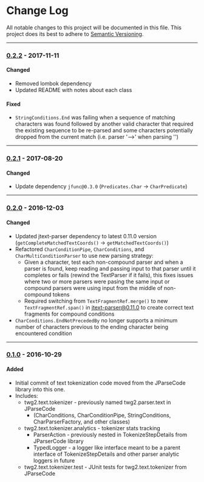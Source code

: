 # Change Log
All notable changes to this project will be documented in this file.
This project does its best to adhere to [Semantic Versioning](http://semver.org/).


--------
### [0.2.2](N/A) - 2017-11-11
#### Changed
* Removed lombok dependency
* Updated README with notes about each class

#### Fixed
* `StringConditions.End` was failing when a sequence of matching characters was found followed by another valid character that required the existing sequence to be re-parsed and some characters potentially dropped from the current match (i.e. parser '-->' when parsing '<!-- comment --->')


--------
### [0.2.1](https://github.com/TeamworkGuy2/JTextTokenizer/commit/75540ad7a40e512371cbb51902ff6309f77cf11e) - 2017-08-20
#### Changed
* Update dependency `jfunc@0.3.0` (`Predicates.Char` -> `CharPredicate`)


--------
### [0.2.0](https://github.com/TeamworkGuy2/JTextTokenizer/commit/16eb6e19532be6cb692f996edfdc465f8e1f28dc) - 2016-12-03
#### Changed
* Updated jtext-parser dependency to latest 0.11.0 version (`getCompleteMatchedTextCoords()` -> `getMatchedTextCoords()`)
* Refactored `CharConditionPipe`, `CharConditions`, and `CharMultiConditionParser` to use new parsing strategy:
  * Given a character, test each non-compound parser and when a parser is found, keep reading and passing input to that parser until it completes or fails (rewind the TextParser if it fails), this fixes issues where two or more parsers were pasing the same input or compound parsers were using input from the middle of non-compound tokens
  * Required switching from `TextFragmentRef.merge()` to new `TextFragmentRef.span()` in jtext-parser@0.11.0 to create correct text fragments for compound conditions
* `CharConditions.EndNotPrecededBy` no longer supports a minimum number of characters previous to the ending character being encountered condition


--------
### [0.1.0](https://github.com/TeamworkGuy2/JTextTokenizer/commit/d012885b65b3cd044e280dde4fdd0a1231d1be3a) - 2016-10-29
#### Added
* Initial commit of text tokenization code moved from the JParseCode library into this one.
* Includes:
  * twg2.text.tokenizer - previously named twg2.parser.text in JParseCode
    * (CharConditions, CharConditionPipe, StringConditions, CharParserFactory, and other classes)
  * twg2.text.tokenizer.analytics - tokenizer stats tracking
    * ParserAction - previously nested in TokenizeStepDetails from JParserCode library
	* TypedLogger - a logger like interface meant to be a parent interface of TokenizeStepDetails and other parser analytic loggers in future
  * twg2.text.tokenizer.test - JUnit tests for twg2.text.tokenizer from JParseCode
